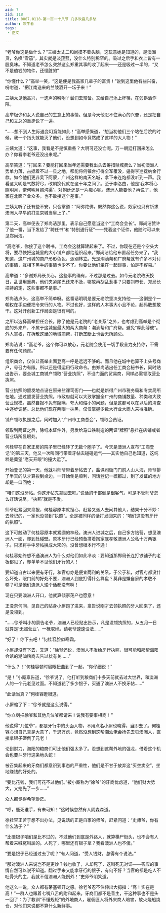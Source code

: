 ```yaml
---
aid: 7
zid: 118
title: 0007.0118-第一百一十八节 几多欢喜几多愁
author: 吹牛者
tags: 
 - 正文

---
```




“老爷你这是做什么？”三姨太丈二和尚摸不着头脑，这玩意她是知道的，是澳洲货，名唤“雪茄”，其实就是淡菝菰，没什么特别稀罕的。吸过之后手和衣上皆有一股臭味。不知道老爷怎么突然这么郑重其事的收了起来――还是吸过一半的，“又不是值钱的物件，还怪脏的”

“你懂什么？”高举一笑，“这是便是我高家几辈子的富贵！”说到这里他有些兴奋，吩咐道，“把江南送来的兰陵酒开一坛子来！”

三姨太见他高兴，一迭声的吩咐丫鬟们去预备。又给自己添上杯筷，在旁斟酒作陪。

高举极少和女人说自己的生意上的事情。但是今天他忍不住满心的兴奋，还是把自己和文总的重逢说了一遍。

“……想不到人生际遇变幻竟能如此！”高举感慨道，“想当初他们三个站在后院的时候，我一个指头就能灭了他们，没想到如今竟然成了这样的大人物！”

三姨太道：“这事，我看是不是慎重些？大明可还没亡呢。万一朝廷打回来怎么办？你看李老爷还没出来呢。”

高举笑道：“打回来？要能打回来当年还需要我出头去筹措赎城费么？当初澳洲人势单力薄，占据着不过一县之地，都能将何镇台打得全军覆没，逼得李巡抚纳金行款。如今他们更非吴下阿蒙，广州这样的南天名城，拿下来连炮都没听到一声。我看这大明是气数将尽，改朝换代就在这十年之间了。至于李洛由，他是‘我本将心照明月，奈何明月照沟渠’，对朝廷还是一片痴心呢。澳洲人能要他？再说了，他家在北面产业众多，也不敢接这个差事。”

三姨太听了还有些不安，只合掌道：“阿弥陀佛，既然你这么说，奴家也只有祈求澳洲人早早的打进京城当皇上了。”

第二天，高举便去了郑尚洁那里，表示自己愿意当这个“工商会会长”。郑尚洁赞许了他一番，当下发给了“聘任书”和“特别通行证”――凭着这个证件，他随时可以来见郑尚洁。

“高老爷，你接了这个聘书，工商会这就算建起来了。不过，你现在还是个空头大将，要尽快把这城里的大小铺户都给组织起来。”郑尚洁给他布置起任务来了，“我知道，这广州城的商户形形色色，派别林立。光是潮汕帮和广府帮就有许多不对付的事情，互相下黑手的事情也少不了。你要让他们坐在一起谈事，怕是不容易。”

高举道：“多谢郑局长关心。这些事的确有，不过那是过去。如今元老院改天换日，乱世用重典，他们夹紧尾巴还来不及，哪敢再胡乱惹事？只要刘市长、郑局长把持的定，这些事都不是事。”

郑尚洁点头，这高举不简单呀。这番话明明是要元老院坚决支持他――这倒是个一朝权在手边便把令来行的人物。不过也好，这样的人本事大小且不论，起码敢想敢干。这对开创新工作局面是很有利的。

之所以选择高举担任会长，除了他是元老院的“老关系”之外，也考虑到高举是个彻底的外来户，不属于这城里最大的两大商帮：潮汕帮和广府帮。避免“厚此薄彼”。外人掌权，在拆散这里的地域商帮，打断垄断上也会无所顾忌。

郑尚洁说：“高老爷，这个你可以放心，元老院会使用一切手段全力支持你，不需要有任何顾虑。”

组织商会，仅仅让高举出面登高一呼是远远不够的。而且他在城中也算不上头号商户，号召力有限。所以还是得运用行政命令。由郑尚洁出任工商会秘书长，同时贴出告示，要全城工商铺户领取“营业执照”，不设门面的贸易商，同样必需领取营业执照。

营业执照的颁发地点设在原来盐课司衙门――也就是新得广州市税务局和专卖局所在地。通过颁发营业执照，市政府就可以大致掌握全广州的商铺数量、种类和大致营业规模。虽然自报不免有隐瞒、夸大和缩小的问题，但是这都可以在以后的清查中逐步调整。总比他们现在两眼一抹黑，仅仅掌握少数大行业大商人来得准确。

铺户领取执照之后，同时加入“广州市工商总会”，领取会员证。

领取到两证之后，除纸本证件外，另发给马口铁制造的两证“牌照”悬挂在店铺或者营业场所显眼处。

何桂容在自家正房的院子里已经转了无数个圈子了。今天是澳洲人宣布“工商登记”的第三天，他又一次叫同行带着牙帖去碰碰运气――其实他自己也知道，这纯粹是冀望“老天开眼”的撞大运了。

开始登记的第一天，他就叫师爷带着牙帖去了，盐课司衙门门前人山人海，师爷排了半天的队才算挨到桌边，一开始倒是顺利，问话登记一概都过，到了发证的地方却是一口回绝：

“咱们这没牙帖。你这牙帖先拿回去吧。”说话的干部倒是很客气，可是不管师爷怎么好话说尽，“执照”就是不发。

师爷赶紧回来禀报，何桂容原本就担心，赶紧又派人去问其他人，结果十分不妙：去登记的，一家也没领到“执照”。全是被同样的话打发回来的：“咱们这没有牙行的执照”。

这下可触动了何桂容原本就紧绷的神经。澳洲人进城之后，自己多方钻营，想见澳洲人一面，却到处碰壁。原本牙行已经预备拼着掏家底孝敬澳洲人公私十万两银子。只求将手中牙帖换成大宋的。没曾想根本行不通！

何桂容始终想不通澳洲人为什么对他们如此冷淡：要知道那郑局长连打铁铺子的老板都见了，却单单不见他们牙行的人！

要知道自古以来便有牙行，和官府亦是便宜两利的关系。于公于私，对官府都没什么坏处，眼门前的好处不要，澳洲人到底打得什么算盘？莫非是嫌自家的孝敬不够？可是他们连派人递个话都没有啊！

现在只要澳洲人开口，他就算倾家荡产也愿意！

正没奈何间，见自己的贴身小厮跑了进来，禀告说刚才去领执照的牙人回来了，还是没领到。

“……徐爷叫小的禀告老爷，澳洲人已经贴出告示，凡是没领执照的，从五月一日就算是‘无照营业’，一概取缔。请老爷速速设法……”

“好了！你下去吧！”何桂容脸似寒霜。

小厮却没有下去，又道：“徐爷还说，澳洲人不发给牙行执照，很可能和那帮海阳会馆的潮汕粮商去告过状有关……”

“什么？！”何桂容顿时眉眼扭曲到了一起，“你仔细说！”

“是！”小厮禀告道，“徐爷说了，他打听到粮商们十多天前就去过大世界，和澳洲人的一个元老见过面。不知道花了多少银子，买通了澳洲人不换牙帖……”

“此话当真？”何桂容瞪眼道。

小厮缩了下：“徐爷就是这么说得。”

“你立刻把徐爷和其他几位爷都请来！说我有要事相商！”

他说得“几位爷”，都是牙行中的头面人物，不用点名小厮也晓得，当即去了。何桂容心想自己真是大意了，千思万虑，竟然没想到这帮潮汕佬会抢先去见澳洲人，直接拿银子砸倒了元老！

论到财力，海阳的粮商们可比他们强太多了。没想到这帮外地的强龙，借着这个机会也要斗牙行这条地头蛇！

被召集起来的牙商们都意识到事态的严重性，他们是不甘于放弃这“买空卖空”，坐地赚钱的好处的。

“要比花钱，我们可花不过他们。”被小厮称为“徐爷”的牙商忧虑道，“他们财大势大，又抢先了一步……”

众人都觉得希望渺茫。

“哼，鹿死谁手，有未可知！”这时候忽然有人阴森森道。

徐挂容正苦于想不出办法，见说话的正是自家的师爷，赶紧问道：“史师爷，你有什么法子？”

“比砸银子咱们是比不过的，不过他们到底是外路人，就算横尸街头，也不会有人帮着来喊冤叫屈的。人死了，哪里还有银子拿？我看澳洲人也不傻。”

“要是银子已经送过去了呢？”有人问道，“受人钱财，总得有个说法。”

“那对澳洲人来说岂不是更妙？钱也收了，人却死了，这叫死无对证――答应的事情自然可以说不知道。翻过手来又能拿牙行的银子，有何不好？当官的都是吃人不吐骨头的主，我就不信澳洲人能例外！”史师爷阴笑道。

他这么一说，众人都有茅塞顿开之感。徐老爷忍不住伸出大拇指：“高！实在是高！”一群人也跟着七嘴八舌的附和起来。牙商们都不是善主，干这种事也不是头一回了：为了教训“不懂规矩”的外地商人，雇佣匪人将外来商人暗害，放火烧船烧仓，对他们来说都不算什么新鲜事。



